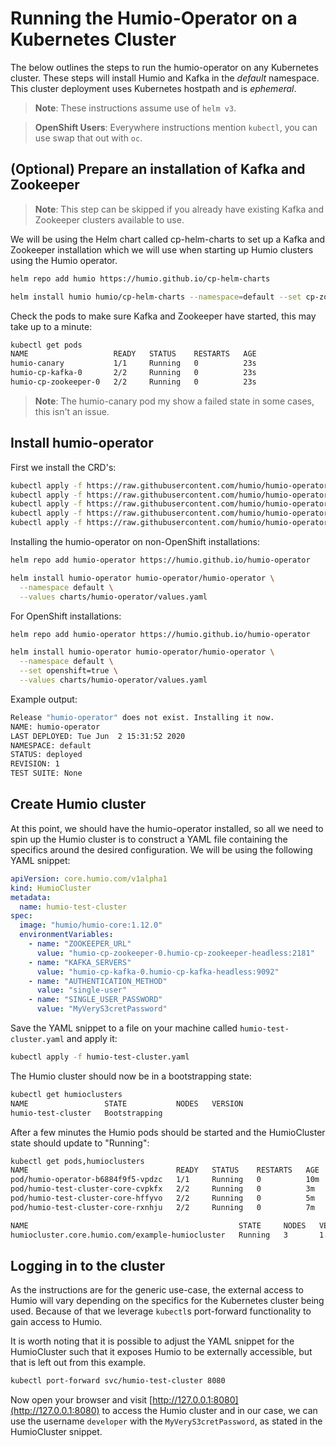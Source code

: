# Running the Humio-Operator on a Kubernetes Cluster

The below outlines the steps to run the humio-operator on any Kubernetes cluster. These steps will install Humio and Kafka in the *default* namespace. This cluster deployment uses Kubernetes hostpath and is *ephemeral*.

> **Note**: These instructions assume use of `helm v3`.

> **OpenShift Users**: Everywhere instructions mention `kubectl`, you can use swap that out with `oc`.

## (Optional) Prepare an installation of Kafka and Zookeeper

> **Note**: This step can be skipped if you already have existing Kafka and Zookeeper clusters available to use.

We will be using the Helm chart called cp-helm-charts to set up a Kafka and Zookeeper installation which we will use when starting up Humio clusters using the Humio operator.

```bash
helm repo add humio https://humio.github.io/cp-helm-charts

helm install humio humio/cp-helm-charts --namespace=default --set cp-zookeeper.servers=1 --set cp-kafka.brokers=1 --set cp-schema-registry.enabled=false --set cp-kafka-rest.enabled=false --set cp-kafka-connect.enabled=false --set cp-ksql-server.enabled=false --set cp-control-center.enabled=false
```

Check the pods to make sure Kafka and Zookeeper have started, this may take up to a minute:

```bash
kubectl get pods
NAME                   READY   STATUS    RESTARTS   AGE
humio-canary           1/1     Running   0          23s
humio-cp-kafka-0       2/2     Running   0          23s
humio-cp-zookeeper-0   2/2     Running   0          23s
```

> **Note**: The humio-canary pod my show a failed state in some cases, this isn't an issue.

## Install humio-operator

First we install the CRD's:

```bash
kubectl apply -f https://raw.githubusercontent.com/humio/humio-operator/humio-operator-0.0.6/deploy/crds/core.humio.com_humioclusters_crd.yaml
kubectl apply -f https://raw.githubusercontent.com/humio/humio-operator/humio-operator-0.0.6/deploy/crds/core.humio.com_humioexternalclusters_crd.yaml
kubectl apply -f https://raw.githubusercontent.com/humio/humio-operator/humio-operator-0.0.6/deploy/crds/core.humio.com_humioingesttokens_crd.yaml
kubectl apply -f https://raw.githubusercontent.com/humio/humio-operator/humio-operator-0.0.6/deploy/crds/core.humio.com_humioparsers_crd.yaml
kubectl apply -f https://raw.githubusercontent.com/humio/humio-operator/humio-operator-0.0.6/deploy/crds/core.humio.com_humiorepositories_crd.yaml
```

Installing the humio-operator on non-OpenShift installations:

```bash
helm repo add humio-operator https://humio.github.io/humio-operator

helm install humio-operator humio-operator/humio-operator \
  --namespace default \
  --values charts/humio-operator/values.yaml
```

For OpenShift installations:

```bash
helm repo add humio-operator https://humio.github.io/humio-operator

helm install humio-operator humio-operator/humio-operator \
  --namespace default \
  --set openshift=true \
  --values charts/humio-operator/values.yaml
```

Example output:

```bash
Release "humio-operator" does not exist. Installing it now.
NAME: humio-operator
LAST DEPLOYED: Tue Jun  2 15:31:52 2020
NAMESPACE: default
STATUS: deployed
REVISION: 1
TEST SUITE: None
```

## Create Humio cluster

At this point, we should have the humio-operator installed, so all we need to spin up the Humio cluster is to construct a YAML file containing the specifics around the desired configuration. We will be using the following YAML snippet:

```yaml
apiVersion: core.humio.com/v1alpha1
kind: HumioCluster
metadata:
  name: humio-test-cluster
spec:
  image: "humio/humio-core:1.12.0"
  environmentVariables:
    - name: "ZOOKEEPER_URL"
      value: "humio-cp-zookeeper-0.humio-cp-zookeeper-headless:2181"
    - name: "KAFKA_SERVERS"
      value: "humio-cp-kafka-0.humio-cp-kafka-headless:9092"
    - name: "AUTHENTICATION_METHOD"
      value: "single-user"
    - name: "SINGLE_USER_PASSWORD"
      value: "MyVeryS3cretPassword"
```

Save the YAML snippet to a file on your machine called `humio-test-cluster.yaml` and apply it:

```bash
kubectl apply -f humio-test-cluster.yaml
```

The Humio cluster should now be in a bootstrapping state:

```bash
kubectl get humioclusters
NAME                 STATE           NODES   VERSION
humio-test-cluster   Bootstrapping
```

After a few minutes the Humio pods should be started and the HumioCluster state should update to "Running":

```bash
kubectl get pods,humioclusters
NAME                                 READY   STATUS    RESTARTS   AGE
pod/humio-operator-b6884f9f5-vpdzc   1/1     Running   0          10m
pod/humio-test-cluster-core-cvpkfx   2/2     Running   0          3m
pod/humio-test-cluster-core-hffyvo   2/2     Running   0          5m
pod/humio-test-cluster-core-rxnhju   2/2     Running   0          7m

NAME                                               STATE     NODES   VERSION
humiocluster.core.humio.com/example-humiocluster   Running   3       1.12.0--build-128433343--sha-3969325cc0f4040b24fbdd0728df4a1effa58a52
```

## Logging in to the cluster

As the instructions are for the generic use-case, the external access to Humio will vary depending on the specifics for the Kubernetes cluster being used. Because of that we leverage `kubectl`s port-forward functionality to gain access to Humio.

It is worth noting that it is possible to adjust the YAML snippet for the HumioCluster such that it exposes Humio to be externally accessible, but that is left out from this example.

```bash
kubectl port-forward svc/humio-test-cluster 8080
```

Now open your browser and visit [http://127.0.0.1:8080](http://127.0.0.1:8080) to access the Humio cluster and in our case, we can use the username `developer` with the `MyVeryS3cretPassword`, as stated in the HumioCluster snippet.
